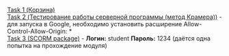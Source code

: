 [Task 1 (Корзина)](https://jsfiddle.net/7wzodve9/25/)<br>
[Task 2 (Тестирование работы серверной программы (метод Крамера))](https://jsfiddle.net/zw2vca0r/17/) - для запуска в Google, необходимо установить расширение Allow-Control-Allow-Origin: *<br>
[Task 3 (SCORM package)](https://sitemoodle.moodlecloud.com/) - **Логин:** student **Пароль:** 1234 (даётся одна попытка на прохождение модуля)
